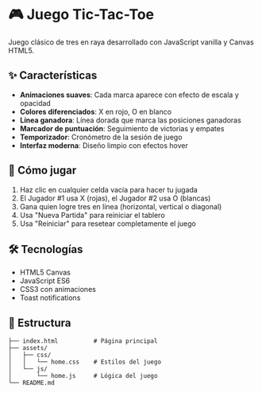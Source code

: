 # 🎮 Juego Tic-Tac-Toe

Juego clásico de tres en raya desarrollado con JavaScript vanilla y Canvas HTML5.

## ✨ Características

- **Animaciones suaves**: Cada marca aparece con efecto de escala y opacidad
- **Colores diferenciados**: X en rojo, O en blanco
- **Línea ganadora**: Línea dorada que marca las posiciones ganadoras
- **Marcador de puntuación**: Seguimiento de victorias y empates
- **Temporizador**: Cronómetro de la sesión de juego
- **Interfaz moderna**: Diseño limpio con efectos hover

## 🎯 Cómo jugar

1. Haz clic en cualquier celda vacía para hacer tu jugada
2. El Jugador #1 usa X (rojas), el Jugador #2 usa O (blancas)
3. Gana quien logre tres en línea (horizontal, vertical o diagonal)
4. Usa "Nueva Partida" para reiniciar el tablero
5. Usa "Reiniciar" para resetear completamente el juego

## 🛠️ Tecnologías

- HTML5 Canvas
- JavaScript ES6
- CSS3 con animaciones
- Toast notifications

## 📁 Estructura

```
├── index.html          # Página principal
├── assets/
│   ├── css/
│   │   └── home.css    # Estilos del juego
│   └── js/
│       └── home.js     # Lógica del juego
└── README.md
```
